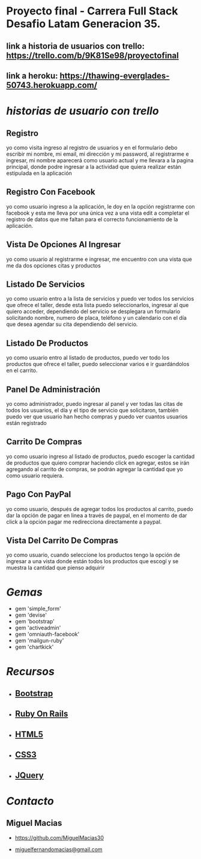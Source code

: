 # Proyecto final - Carrera Full Stack Desafio Latam Generacion 35.

## link a historia de usuarios con trello: https://trello.com/b/9K81Se98/proyectofinal

## link a heroku: https://thawing-everglades-50743.herokuapp.com/

# ***historias de usuario con trello***



## Registro

yo como visita ingreso al registro de usuarios y en el formulario       debo escribir mi nombre, mi email, mi dirección y mi password, al       registrarme e ingresar, mi nombre aparecerá como usuario actual y me    llevara a la pagina principal, donde podre ingresar a la actividad      que quiera realizar están estipulada en la aplicación

## Registro Con Facebook
yo como usuario ingreso a la aplicación, le doy en la opción registrarme con facebook y esta me lleva por una única vez a una vista edit a completar el registro de datos que me faltan para el correcto funcionamiento de la aplicación.

## Vista De Opciones Al Ingresar

yo como usuario al registrarme e ingresar, me encuentro con una vista    que me da dos opciones citas y productos

## Listado De Servicios
yo como usuario entro a la lista de servicios y  puedo ver todos los servicios que ofrece el taller,  desde esta lista puedo seleccionarlos, ingresar al que quiero acceder, dependiendo del servicio se desplegara un formulario solicitando nombre, numero de placa, teléfono  y un calendario con el día que desea agendar su cita dependiendo del servicio.

## Listado De Productos
yo como usuario entro al listado de productos, puedo ver todo los productos que ofrece el taller, puedo seleccionar varios e ir guardándolos en el carrito.

## Panel De Administración
yo como administrador, puedo ingresar al panel y ver todas las citas de todos los usuarios, el día y el tipo de servicio que solicitaron, también puedo ver que usuario han hecho compras y puedo ver cuantos usuarios están registrado

## Carrito De Compras
yo como usuario ingreso al listado de productos, puedo escoger la cantidad de productos que quiero comprar haciendo click en agregar, estos se irán agregando al carrito de compras, se podrán agregar la cantidad que yo como usuario requiera.

## Pago Con PayPal
yo como usuario, después de agregar todos los productos al carrito, puedo dar la opción de pagar en linea a través de paypal, en el momento de dar click a la opción pagar me redirecciona directamente a paypal.

## Vista Del Carrito De Compras
yo como usuario, cuando seleccione los productos tengo la opción de ingresar a una vista donde están todos los productos que escogí y se muestra la cantidad que pienso adquirir


# ***Gemas***

 - gem 'simple_form'
 - gem 'devise'
 - gem 'bootstrap'
 - gem 'activeadmin'
 - gem 'omniauth-facebook'
 - gem 'mailgun-ruby'
 - gem 'chartkick'


# ***Recursos***

 - ##  [Bootstrap](https://getbootstrap.com/)
 - ## [Ruby On Rails](https://rubyonrails.org/)



 - ## [HTML5](https://www.w3schools.com/html/)
 - ## [CSS3](https://www.w3schools.com/css/)



 - ## [JQuery](https://jquery.com/)

 # ***Contacto***

 ## Miguel Macias

  - https://github.com/MiguelMacias30

  - miguelfernandomacias@gmail.com
